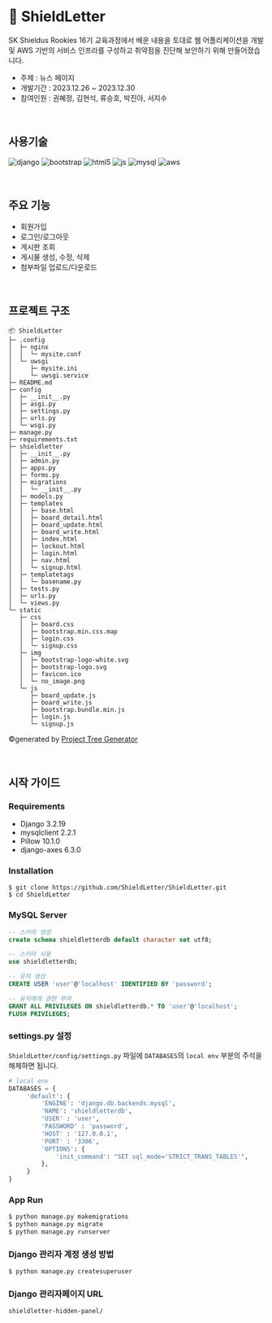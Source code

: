 # 📰 ShieldLetter
SK Shieldus Rookies 16기 교육과정에서 배운 내용을 토대로 웹 어플리케이션을 개발 및 AWS 기반의 서비스 인프라를 구성하고 취약점을 진단해 보안하기 위해 만들어졌습니다.

- 주제 : 뉴스 페이지
- 개발기간 : 2023.12.26 ~ 2023.12.30
- 참여인원 : 권혜정, 김현석, 류승호, 박진아, 서지수

<br />

## 사용기술
![django](https://img.shields.io/badge/Django-092E20?style=for-the-badge&logo=django&logoColor=white)
![bootstrap](https://img.shields.io/badge/Bootstrap-563D7C?style=for-the-badge&logo=bootstrap&logoColor=white)
![html5](https://img.shields.io/badge/HTML5-E34F26?style=for-the-badge&logo=html5&logoColor=white)
![js](https://img.shields.io/badge/JavaScript-F7DF1E?style=for-the-badge&logo=JavaScript&logoColor=white)
![mysql](https://img.shields.io/badge/MySQL-005C84?style=for-the-badge&logo=mysql&logoColor=white)
![aws](https://img.shields.io/badge/Amazon_AWS-232F3E?style=for-the-badge&logo=amazon-aws&logoColor=white)

<br />

## 주요 기능
- 회원가입
- 로그인/로그아웃
- 게시판 조회
- 게시물 생성, 수정, 삭제
- 첨부파일 업로드/다운로드

<br />

## 프로젝트 구조
```shell
📦 ShieldLetter
├─ .config
│  ├─ nginx
│  │  └─ mysite.conf
│  └─ uwsgi
│     ├─ mysite.ini 
│     └─ uwsgi.service
├─ README.md
├─ config
│  ├─ __init__.py
│  ├─ asgi.py
│  ├─ settings.py
│  ├─ urls.py
│  └─ wsgi.py
├─ manage.py
├─ requirements.txt
├─ shieldletter 
│  ├─ __init__.py
│  ├─ admin.py  
│  ├─ apps.py
│  ├─ forms.py
│  ├─ migrations
│  │  └─ __init__.py
│  ├─ models.py
│  ├─ templates
│  │  ├─ base.html
│  │  ├─ board_detail.html
│  │  ├─ board_update.html
│  │  ├─ board_write.html
│  │  ├─ index.html
│  │  ├─ lockout.html
│  │  ├─ login.html
│  │  ├─ nav.html 
│  │  └─ signup.html   
│  ├─ templatetags    
│  │  └─ basename.py
│  ├─ tests.py    
│  ├─ urls.py    
│  └─ views.py 
└─ static 
   ├─ css
   │  ├─ board.css
   │  ├─ bootstrap.min.css.map
   │  ├─ login.css
   │  └─ signup.css
   ├─ img
   │  ├─ bootstrap-logo-white.svg
   │  ├─ bootstrap-logo.svg
   │  ├─ favicon.ico
   │  └─ no_image.png
   └─ js
      ├─ board_update.js
      ├─ board_write.js
      ├─ bootstrap.bundle.min.js
      ├─ login.js
      └─ signup.js
```
©generated by [Project Tree Generator](https://woochanleee.github.io/project-tree-generator)

<br />

## 시작 가이드
### Requirements
- Django 3.2.19
- mysqlclient 2.2.1
- Pillow 10.1.0
- django-axes 6.3.0


### Installation
```shell
$ git clone https://github.com/ShieldLetter/ShieldLetter.git
$ cd ShieldLetter
```

### MySQL Server
```sql
-- 스키마 생성
create schema shieldletterdb default character set utf8;

-- 스키마 사용
use shieldletterdb;

-- 유저 생성
CREATE USER 'user'@'localhost' IDENTIFIED BY 'password';

-- 유저에게 권한 부여
GRANT ALL PRIVILEGES ON shieldletterdb.* TO 'user'@'localhost';
FLUSH PRIVILEGES;
```

### settings.py 설정
`ShieldLetter/config/settings.py` 파일에 `DATABASES`의 `local env` 부분의 주석을 해제하면 됩니다.

```python
# local env
DATABASES = {
     'default': {
         'ENGINE': 'django.db.backends.mysql',
         'NAME': 'shieldletterdb',
         'USER' : 'user',
         'PASSWORD' : 'password',
         'HOST' : '127.0.0.1',
         'PORT' : '3306',
         'OPTIONS': {
             'init_command': "SET sql_mode='STRICT_TRANS_TABLES'",
         },
     }
}
```

### App Run
```python
$ python manage.py makemigrations
$ python manage.py migrate
$ python manage.py runserver
```

### Django 관리자 계정 생성 방법
```python
$ python manage.py createsuperuser
```

### Django 관리자페이지 URL
```
shieldletter-hidden-panel/
```


